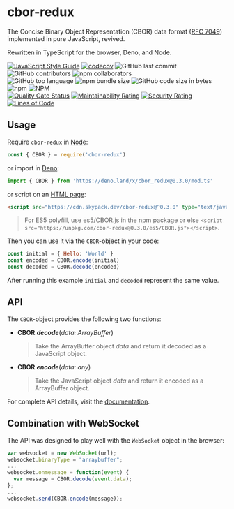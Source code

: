 # cbor-redux

The Concise Binary Object Representation (CBOR) data format ([RFC 7049](http://tools.ietf.org/html/rfc7049)) implemented in pure JavaScript, revived.

Rewritten in TypeScript for the browser, Deno, and Node.

[![JavaScript Style Guide](https://img.shields.io/badge/code_style-standard-brightgreen.svg)](https://github.com/standard/eslint-config-standard-with-typescript)
[![codecov](https://codecov.io/gh/aaronhuggins/cbor-redux/branch/master/graph/badge.svg)](https://codecov.io/gh/aaronhuggins/cbor-redux)
![GitHub last commit](https://img.shields.io/github/last-commit/aaronhuggins/cbor-redux)
![GitHub contributors](https://img.shields.io/github/contributors/aaronhuggins/cbor-redux)
![npm collaborators](https://img.shields.io/npm/collaborators/cbor-redux)<br />
![GitHub top language](https://img.shields.io/github/languages/top/aaronhuggins/cbor-redux)
![npm bundle size](https://img.shields.io/bundlephobia/min/cbor-redux)
![GitHub code size in bytes](https://img.shields.io/github/languages/code-size/aaronhuggins/cbor-redux)
![npm](https://img.shields.io/npm/dw/cbor-redux)
![NPM](https://img.shields.io/npm/l/cbor-redux)<br />
[![Quality Gate Status](https://sonarcloud.io/api/project_badges/measure?project=aaronhuggins_cbor-redux&metric=alert_status)](https://sonarcloud.io/dashboard?id=aaronhuggins_cbor-redux)
[![Maintainability Rating](https://sonarcloud.io/api/project_badges/measure?project=aaronhuggins_cbor-redux&metric=sqale_rating)](https://sonarcloud.io/dashboard?id=aaronhuggins_cbor-redux)
[![Security Rating](https://sonarcloud.io/api/project_badges/measure?project=aaronhuggins_cbor-redux&metric=security_rating)](https://sonarcloud.io/dashboard?id=aaronhuggins_cbor-redux)
[![Lines of Code](https://sonarcloud.io/api/project_badges/measure?project=aaronhuggins_cbor-redux&metric=ncloc)](https://sonarcloud.io/dashboard?id=aaronhuggins_cbor-redux)

## Usage

Require `cbor-redux` in [Node](https://www.npmjs.com/package/cbor-redux):

```javascript
const { CBOR } = require('cbor-redux')
```

or import in [Deno](https://deno.land/x/cbor_redux):

```javascript
import { CBOR } from 'https://deno.land/x/cbor_redux@0.3.0/mod.ts'
```

or script on an [HTML page](https://www.skypack.dev/npm/cbor-redux):

```html
<script src="https://cdn.skypack.dev/cbor-redux@^0.3.0" type="text/javascript"></script>
```

> For ES5 polyfill, use es5/CBOR.js in the npm package or else `<script src="https://unpkg.com/cbor-redux@0.3.0/es5/CBOR.js"></script>`.

Then you can use it via the `CBOR`-object in your code:

```javascript
const initial = { Hello: 'World' }
const encoded = CBOR.encode(initial)
const decoded = CBOR.decode(encoded)
```

After running this example `initial` and `decoded` represent the same value.

## API

The `CBOR`-object provides the following two functions:

- **CBOR**._**decode**_(_data: ArrayBuffer_)

  > Take the ArrayBuffer object _data_ and return it decoded as a JavaScript object.

- **CBOR**._**encode**_(_data: any_)

  > Take the JavaScript object _data_ and return it encoded as a ArrayBuffer object.

For complete API details, visit the [documentation](https://aaronhuggins.github.io/cbor-redux/).

## Combination with WebSocket

The API was designed to play well with the `WebSocket` object in the browser:

```javascript
var websocket = new WebSocket(url);
websocket.binaryType = "arraybuffer";
...
websocket.onmessage = function(event) {
  var message = CBOR.decode(event.data);
};
...
websocket.send(CBOR.encode(message));
```
